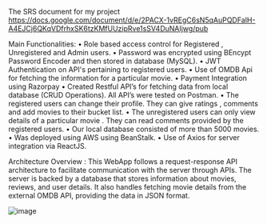 The SRS document for my project https://docs.google.com/document/d/e/2PACX-1vREgC6sN5qAuPQDFaIH-A4EJCj6QKqVDfrhxSK6tzKMfUUzipRve1sSV4DuNAIjwg/pub

Main Functionalities:
• Role based access control for Registered , Unregistered and Admin users. 
• Password was encrypted using BEncypt Password Encoder and then stored in database (MySQL).
• JWT Authentication on API's pertaining to registered users.
• Use of OMDB Api for fetching the information for a particular movie.
• Payment Integration using Razorpay
• Created Restful API’s for fetching data from local database (CRUD Operations). All API’s were tested on
Postman.
• The registered users can change their profile. They can give ratings , comments and add movies to their bucket
list.
• The unregistered users can only view details of a particular movie . They can read comments provided by the
registered users.
• Our local database consisted of more than 5000 movies.
• Was deployed using AWS using BeanStalk.
• Use of Axios for server integration via ReactJS.

Architecture Overview : 
This WebApp follows a request-response API architecture to facilitate communication with the server through APIs. The server is backed by a database that stores information about movies, reviews, and user details. It also handles fetching movie details from the external OMDB API, providing the data in JSON format.

![image](https://github.com/user-attachments/assets/1c9eb9a6-a4d7-4c8d-aff1-74bf5369c33c)

